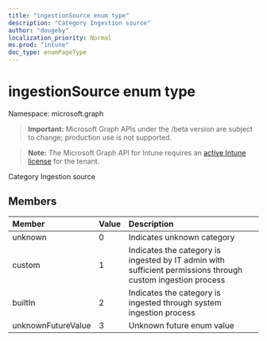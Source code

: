 ```yaml
---
title: "ingestionSource enum type"
description: "Category Ingestion source"
author: "dougeby"
localization_priority: Normal
ms.prod: "intune"
doc_type: enumPageType
---
```


# ingestionSource enum type

Namespace: microsoft.graph

> **Important:** Microsoft Graph APIs under the /beta version are subject to change; production use is not supported.

> **Note:** The Microsoft Graph API for Intune requires an [active Intune license](https://go.microsoft.com/fwlink/?linkid=839381) for the tenant.

Category Ingestion source

## Members
|Member|Value|Description|
|:---|:---|:---|
|unknown|0|Indicates unknown category|
|custom|1|Indicates the category is ingested by IT admin with sufficient permissions through custom ingestion process|
|builtIn|2|Indicates the category is ingested through system ingestion process|
|unknownFutureValue|3|Unknown future enum value|






